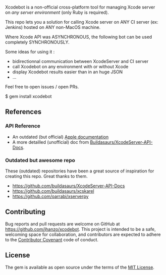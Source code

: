 Xcodebot is a non-official cross-platform tool for managing Xcode server on *any server environment* (only Ruby is required).

This repo lets you a solution for calling Xcode server on ANY CI server (ex: Jenkins) hosted on ANY non-MacOS machine.

Where Xcode API was ASYNCHRONOUS, the following bot can be used completely SYNCHRONOUSLY.

Some ideas for using it :

- bidirectionnal communication between XcodeServer and CI server
- call Xcodebot on any environment with or without Xcode
- display Xcodebot results easier than in an huge JSON
- ...

Feel free to open issues / open PRs.

$ gem install xcodebot

## References

### API Reference

- An outdated (but official) [Apple documentation](https://developer.apple.com/library/content/documentation/Xcode/Conceptual/XcodeServerAPIReference/Bots.html#//apple_ref/doc/uid/TP40016472-CH2-SW1)
- A more detailled (unofficial) doc from [Buildasaurs/XcodeServer-API-Docs](https://github.com/buildasaurs/XcodeServer-API-Docs).


### Outdated but awesome repo

These (outdated) repositories have been a great source of inspiration for creating this repo. Great thanks to them.

- https://github.com/buildasaurs/XcodeServer-API-Docs
- https://github.com/buildasaurs/xcskarel
- https://github.com/oarrabi/xserverpy

## Contributing

Bug reports and pull requests are welcome on GitHub at https://github.com/jhanzo/xcodebot. This project is intended to be a safe, welcoming space for collaboration, and contributors are expected to adhere to the [Contributor Covenant](http://contributor-covenant.org) code of conduct.


## License

The gem is available as open source under the terms of the [MIT License](http://opensource.org/licenses/MIT).
